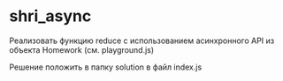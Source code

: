 # shri_async
Реализовать функцию reduce с использованием асинхронного API из объекта Homework (см. playground.js)

Решение положить в папку solution  в файл index.js